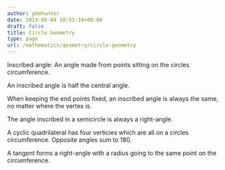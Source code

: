 ```yaml
---
author: gbmhunter
date: 2013-09-04 10:53:19+00:00
draft: false
title: Circle Geometry
type: page
url: /mathematics/geometry/circle-geometry
---
```


Inscribed angle: An angle made from points sitting on the circles circumference.

An inscribed angle is half the central angle.

When keeping the end points fixed, an inscribed angle is always the same, no matter where the vertex is.

The angle inscribed in a semicircle is always a right-angle.

A cyclic quadrilateral has four verticies which are all on a circles circumference. Opposite angles sum to 180.

A tangent forms a right-angle with a radius going to the same point on the circumference.
